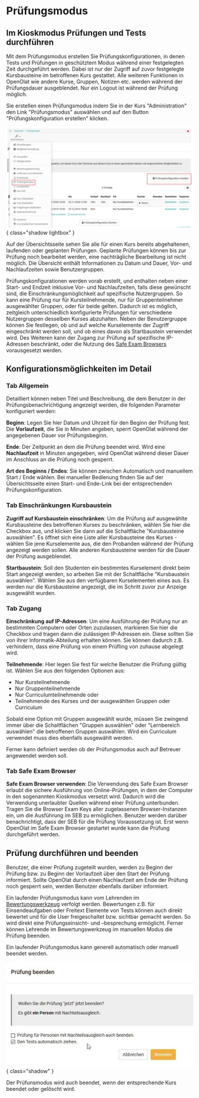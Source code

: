 # Prüfungsmodus

## Im Kioskmodus Prüfungen und Tests durchführen

Mit dem Prüfungsmodus erstellen Sie Prüfungskonfigurationen, in denen Tests und Prüfungen in geschütztem Modus während einer festgelegten Zeit durchgeführt werden. Dabei ist nur der Zugriff auf zuvor festgelegte Kursbausteine im betroffenen Kurs gestattet. Alle weiteren Funktionen in OpenOlat wie andere Kurse, Gruppen, Notizen etc. werden während der Prüfungsdauer ausgeblendet. Nur ein Logout ist während der Prüfung möglich.

Sie erstellen einen Prüfungsmodus indem Sie in der Kurs "Administration" den Link "Prüfungsmodus" auswählen und auf den Button "Prüfungskonfiguration erstellen" klicken.

![Prüfungsmodus](assets/Pruefungsmodus_15a.png){ class="shadow lightbox" }

Auf der Übersichtsseite sehen Sie alle für einen Kurs bereits abgehaltenen, laufenden oder geplanten Prüfungen. Geplante Prüfungen können bis zur Prüfung noch bearbeitet werden, eine nachträgliche Bearbeitung ist nicht möglich. Die Übersicht enthält Informationen zu Datum und Dauer, Vor- und Nachlaufzeiten sowie Benutzergruppen.

Prüfungskonfigurationen werden vorab erstellt, und enthalten neben einer Start- und Endzeit inklusive Vor- und Nachlaufzeiten, falls diese gewünscht sind, die Einschränkungsmöglichkeit auf spezifische Nutzergruppen. So kann eine Prüfung nur für Kursteilnehmende, nur für Gruppenteilnehmer ausgewählter Gruppen, oder für beide gelten. Dadurch ist es möglich, zeitgleich unterschiedlich konfigurierte Prüfungen für verschiedene Nutzergruppen desselben Kurses abzuhalten. Neben der Benutzergruppe können Sie festlegen, ob und auf welche Kurselemente der Zugriff eingeschränkt werden soll, und ob eines davon als Startbaustein verwendet wird. Des Weiteren kann der Zugang zur Prüfung auf spezifische IP-Adressen beschränkt, oder die Nutzung des [Safe Exam Browsers](http://www.safeexambrowser.org) vorausgesetzt werden.


## Konfigurationsmöglichkeiten im Detail

### Tab Allgemein
Detailliert können neben Titel und Beschreibung, die dem Benutzer in der Prüfungsbenachrichtigung angezeigt werden, die folgenden Parameter konfiguriert werden:

**Beginn**: Legen Sie hier Datum und Uhrzeit für den Beginn der Prüfung fest. Die **Vorlaufzeit**, die Sie in Minuten angeben, sperrt OpenOlat während der angegebenen Dauer vor Prüfungsbeginn.

**Ende**: Der Zeitpunkt an dem die Prüfung beendet wird. Wird eine **Nachlaufzeit** in Minuten angegeben, wird OpenOlat während dieser Dauer im Anschluss an die Prüfung noch gesperrt.

**Art des Beginns / Endes**: Sie können zwischen Automatisch und manuellem Start / Ende wählen. Bei manueller Bedienung finden Sie auf der Übersichtsseite einen Start- und Ende-Link bei der entsprechenden Prüfungskonfiguration.

### Tab Einschränkungen Kursbaustein

**Zugriff auf Kursbaustein einschränken**: Um die Prüfung auf ausgewählte Kursbausteine des betroffenen Kurses zu beschränken, wählen Sie hier die Checkbox aus, und klicken Sie dann auf die Schaltfläche "Kursbausteine auswählen". Es öffnet sich eine Liste aller Kursbausteine des Kurses - wählen Sie jene Kurselemente aus, die den Probanden während der Prüfung angezeigt werden sollen. Alle anderen Kursbausteine werden für die Dauer der Prüfung ausgeblendet.

**Startbaustein**: Soll den Studenten ein bestimmtes Kurselement direkt beim Start angezeigt werden, so arbeiten Sie mit der Schaltfläche "Kursbaustein auswählen". Wählen Sie aus den verfügbaren Kurselementen eines aus. Es werden nur die Kursbausteine angezeigt, die im Schritt zuvor zur Anzeige ausgewählt wurden.

### Tab Zugang 

**Einschränkung auf IP-Adressen**: Um eine Ausführung der Prüfung nur an bestimmten Computern oder Orten zuzulassen, markieren Sie hier die Checkbox und tragen dann die zulässigen IP-Adressen ein. Diese sollten Sie von ihrer Informatik-Abteilung erhalten können. Sie können dadurch z.B. verhindern, dass eine Prüfung von einem Prüfling von zuhause abgelegt wird.

**Teilnehmende**: Hier legen Sie fest für welche Benutzer die Prüfung gültig ist. Wählen Sie aus den folgenden Optionen aus:
* Nur Kursteilnehmende
* Nur Gruppenteilnehmende
* Nur Curriculumteilnehmende oder 
* Teilnehmende des Kurses und der ausgewählten Gruppen oder Curriculum

Sobald eine Option mit Gruppen ausgewählt wurde, müssen Sie zwingend immer über die Schaltflächen "Gruppen auswählen" oder "Lernbereich auswählen" die betroffenen Gruppen auswählen. Wird ein Curriculum verwendet muss dies ebenfalls ausgewählt werden. 

Ferner kann definiert werden ob der Prüfungsmodus auch auf Betreuer angewendet werden soll. 

### Tab Safe Exam Browser

**Safe Exam Browser verwenden**: Die Verwendung des Safe Exam Browser erlaubt die sichere Ausführung von Online-Prüfungen, in dem der Computer in den sogenannten Kioskmodus versetzt wird. Dadurch wird die Verwendung unerlaubter Quellen während einer Prüfung unterbunden. Tragen Sie die Browser Exam Keys aller zugelassenen Browser-Instanzen ein, um die Ausführung im SEB zu ermöglichen. Benutzer werden darüber benachrichtigt, dass der SEB für die Prüfung Voraussetzung ist. Erst wenn OpenOlat im Safe Exam Browser gestartet wurde kann die Prüfung durchgeführt werden.

##  Prüfung durchführen und beenden
Benutzer, die einer Prüfung zugeteilt wurden, werden zu Beginn der Prüfung bzw. zu Beginn der Vorlaufzeit über den Start der Prüfung informiert. Sollte OpenOlat durch einen Nachlaufzeit am Ende der Prüfung noch gesperrt sein, werden Benutzer ebenfalls darüber informiert.

Ein laufender Prüfungsmodus kann vom Lehrenden im [Bewertungswerkzeug](Assessment_tool_overview.de.md) verfolgt werden. Bewertungen z.B. für Einsendeaufgaben oder Freitext Elemente von Tests können auch direkt bewertet und für die User freigeschaltet bzw. sichtbar gemacht werden. So wird direkt eine Prüfungseinsicht- und –besprechung ermöglicht. Ferner können Lehrende im Bewertungswerkzeug im manuellen Modus die Prüfung beenden.

Ein laufender Prüfungsmodus kann generell automatisch oder manuell beendet werden.

![Prüfung beenden](assets/Pruefung_beenden.jpg){ class="shadow" }

Der Prüfunsmodus wird auch beendet, wenn der entsprechende Kurs beendet oder gelöscht wird.